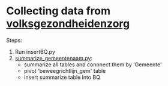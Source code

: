 # Collecting data from [volksgezondheidenzorg](https://www.volksgezondheidenzorg.info/)
Steps:
1. Run insertBQ.py
2. [summarize_gemeentenaam.py](summarize_gemeentenaam.py):
    - summarize all tables and connnect them by 'Gemeente'
    - pivot 'beweegrichtlijn_gem' table
    - insert summarize table into BQ


